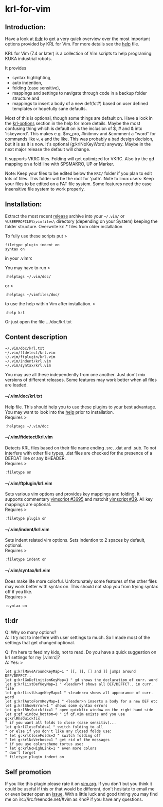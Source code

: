 # krl-for-vim

## Introduction:

Have a look at [tl:dr][2] to get a very quick overview over the most 
important options provided by KRL for Vim. For more details see the [help][3]
file.

KRL for Vim (7.4 or later) is a collection of Vim scripts to help programing
KUKA industrial robots. 

It provides

* syntax highlighting, 
* auto indention,
* folding (case sensitive), 
* mappings and settings to navigate through code in a backup folder structure
  and 
* mappings to insert a body of a new def(fct?) based on user defined templates
  or hopefully sane defaults. 

Most of this is optional, though some things are default on. Have a look in
the [krl-options][6] section in the help for more details.
Maybe the most confusing thing which is default on is the inclusion of $, #
and & into 'iskeyword'. This makes e.g. $ov\_pro, #initmov and &comment a
"word" for commands like `w`, `e` and the like. This was probably a bad design
decision, but it is as it is now. It's optional (g:krlNoKeyWord) anyway. Maybe 
in the next major release the default will change.

It supports VKRC files. Folding will get optimized for VKRC. Also try the gd
mapping on a fold line with SPSMAKRO, UP or Marker.

Note: Keep your files to be edited below the `KRC/` folder if you plan to edit
lots of files. This folder will be the root for 'path'.
Note to linux users: Keep your files to be edited on a FAT file system. Some
features need the case insensitive file system to work properly.

## Installation:

Extract the most recent [release][1] archive into your `~/.vim/` or
`%USERPROFILE%\vimfiles\` directory (depending on your System) keeping the
folder structure. Overwrite krl.\* files from older installation. 

To fully use these scripts put >

    filetype plugin indent on
    syntax on

in your .vimrc

You may have to run >

    :helptags ~/.vim/doc/

or >

    :helptags ~/vimfiles/doc/

to use the help within Vim after installation. >

    :help krl

Or just open the file .../doc/krl.txt

## Content description

    ~/.vim/doc/krl.txt
    ~/.vim/ftdetect/krl.vim
    ~/.vim/ftplugin/krl.vim
    ~/.vim/indent/krl.vim
    ~/.vim/syntax/krl.vim

You may use all these independently from one another. Just don't mix versions
of different releases. Some features may work better when all files are loaded.

#### ~/.vim/doc/krl.txt
Help file. This should help you to use these plugins to your best advantage.
You may want to look into the [help][3] prior to installation.  
Requires >

    :helptags ~/.vim/doc
  
  
#### ~/.vim/ftdetect/krl.vim
Detects KRL files based on their file name ending .src, .dat and .sub. To not
interfere with other file types, .dat files are checked for the presence of a
DEFDAT line or any &HEADER.  
Requires >

    :filetype on
  
  
#### ~/.vim/ftplugin/krl.vim
Sets various vim options and provides key mappings and folding. It supports
commentary [vimscript #3695][7] and matchit [vimscript #39][8]. All key
mappings are optional.  
Requires >

    :filetype plugin on
  
  
#### ~/.vim/indent/krl.vim
Sets indent related vim options. Sets indention to 2 spaces by default,
optional.  
Requires >

    :filetype indent on
  
  
#### ~/.vim/syntax/krl.vim
Does make life more colorful. Unfortunately some features of the other files
may work better with syntax on. This should not stop you from trying syntax
off if you like.  
Requires >

    :syntax on
  
  
## tl:dr

Q: Why so many options?  
A: I try not to interfere with user settings to much. So I made most of the
   settings that get changed optional.

Q: I'm here to feed my kids, not to read. Do you have a quick suggestion on
   krl settings for my |.vimrc|?  
A: Yes: >

    let g:krlMoveAroundKeyMap=1 " [[, ]], [] and ][ jumps around DEF/DEFFCT..
    let g:krlGoDefinitionKeyMap=1 " gd shows the declaration of curr. word
    let g:krlListDefKeyMap=1 " <leader>f shows all DEF/DEFFCT.. in curr. file
    let g:krlListUsageKeyMap=1 " <leader>u shows all appearance of curr. word
    let g:krlAutoFormKeyMap=1 " <leader>n inserts a body for a new DEF etc
    let g:krlShowError=1 " shows some syntax errors
    let g:krlRhsQuickfix=1 " open quickfix window on the right hand side
    let g:qf_window_bottom=0 " if qf.vim exists and you use g:krlRhsQuickfix
    " if you want all folds to close (case sensitiv)...
    let g:krlCloseFolds=1 " switch folding to all
    " or else if you don't like any closed folds use:
    " let g:krlCloseFolds=2 " switch folding off
    " let g:krlNoVerbose=1 " get rid of the messages
    " if you use colorscheme tortus use:
    " let g:krlNoHighLink=1 " even more colors 
    " don't forget
    " filetype plugin indent on

## Self promotion

If you like this plugin please rate it on [vim.org][4]. If you don't but you
think it could be useful if this or that would be different, don't hesitate to
email me or even better open an [issue][5]. With a little luck and good
timing you may find me on irc://irc.freenode.net/#vim as KnoP if you have any
questions.

[1]: https://github.com/KnoP-01/krl-for-vim/releases/latest
[2]: https://github.com/KnoP-01/krl-for-vim#tldr
[3]: https://github.com/KnoP-01/krl-for-vim/blob/master/doc/krl.txt#L154
[6]: https://github.com/KnoP-01/krl-for-vim/blob/master/doc/krl.txt#L176
[4]: https://vim.sourceforge.io/scripts/script.php?script_id=5344
[5]: https://github.com/KnoP-01/krl-for-vim/issues
[7]: https://vim.sourceforge.io/scripts/script.php?script_id=3695
[8]: https://vim.sourceforge.io/scripts/script.php?script_id=39
